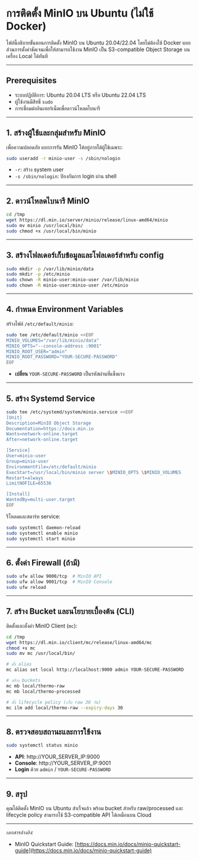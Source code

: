 # การติดตั้ง MinIO บน Ubuntu (ไม่ใช้ Docker)

ไฟล์นี้อธิบายขั้นตอนการติดตั้ง MinIO บน Ubuntu 20.04/22.04 โดยไม่ต้องใช้ Docker แยกส่วนการตั้งค่าชัดเจนเพื่อให้สามารถใช้งาน MinIO เป็น S3-compatible Object Storage บนเครื่อง Local ได้ทันที

---

## Prerequisites

* ระบบปฏิบัติการ: Ubuntu 20.04 LTS หรือ Ubuntu 22.04 LTS
* ผู้ใช้งานมีสิทธิ์ `sudo`
* การเชื่อมต่ออินเทอร์เน็ตเพื่อดาวน์โหลดไบนารี

---

## 1. สร้างผู้ใช้และกลุ่มสำหรับ MinIO

เพื่อความปลอดภัย แยกการรัน MinIO ให้อยู่ภายใต้ผู้ใช้เฉพาะ:

```bash
sudo useradd -r minio-user -s /sbin/nologin
```

* `-r`: สร้าง system user
* `-s /sbin/nologin`: ป้องกันการ login ผ่าน shell

---

## 2. ดาวน์โหลดไบนารี MinIO

```bash
cd /tmp
wget https://dl.min.io/server/minio/release/linux-amd64/minio
sudo mv minio /usr/local/bin/
sudo chmod +x /usr/local/bin/minio
```

---

## 3. สร้างโฟลเดอร์เก็บข้อมูลและโฟลเดอร์สำหรับ config

```bash
sudo mkdir -p /var/lib/minio/data
sudo mkdir -p /etc/minio
sudo chown -R minio-user:minio-user /var/lib/minio
sudo chown -R minio-user:minio-user /etc/minio
```

---

## 4. กำหนด Environment Variables

สร้างไฟล์ `/etc/default/minio`:

```bash
sudo tee /etc/default/minio <<EOF
MINIO_VOLUMES="/var/lib/minio/data"
MINIO_OPTS="--console-address :9001"
MINIO_ROOT_USER="admin"
MINIO_ROOT_PASSWORD="YOUR-SECURE-PASSWORD"
EOF
```

* **เปลี่ยน** `YOUR-SECURE-PASSWORD` เป็นรหัสผ่านที่แข็งแรง

---

## 5. สร้าง Systemd Service

```bash
sudo tee /etc/systemd/system/minio.service <<EOF
[Unit]
Description=MinIO Object Storage
Documentation=https://docs.min.io
Wants=network-online.target
After=network-online.target

[Service]
User=minio-user
Group=minio-user
EnvironmentFile=/etc/default/minio
ExecStart=/usr/local/bin/minio server \$MINIO_OPTS \$MINIO_VOLUMES
Restart=always
LimitNOFILE=65536

[Install]
WantedBy=multi-user.target
EOF
```

รีโหลดและสตาร์ท service:

```bash
sudo systemctl daemon-reload
sudo systemctl enable minio
sudo systemctl start minio
```

---

## 6. ตั้งค่า Firewall (ถ้ามี)

```bash
sudo ufw allow 9000/tcp  # MinIO API
sudo ufw allow 9001/tcp  # MinIO Console
sudo ufw reload
```

---

## 7. สร้าง Bucket และนโยบายเบื้องต้น (CLI)

ติดตั้งและตั้งค่า MinIO Client (`mc`):

```bash
cd /tmp
wget https://dl.min.io/client/mc/release/linux-amd64/mc
chmod +x mc
sudo mv mc /usr/local/bin/

# ตั้ง alias
mc alias set local http://localhost:9000 admin YOUR-SECURE-PASSWORD

# สร้าง buckets
mc mb local/thermo-raw
mc mb local/thermo-processed

# ตั้ง lifecycle policy (เก็บ raw 30 วัน)
mc ilm add local/thermo-raw --expiry-days 30
```

---

## 8. ตรวจสอบสถานะและการใช้งาน

```bash
sudo systemctl status minio
```

* **API**: http\://YOUR\_SERVER\_IP:9000
* **Console**: http\://YOUR\_SERVER\_IP:9001
* **Login** ด้วย `admin` / `YOUR-SECURE-PASSWORD`

---

## 9. สรุป

คุณได้ติดตั้ง MinIO บน Ubuntu สำเร็จแล้ว พร้อม bucket สำหรับ raw/processed และ lifecycle policy สามารถใช้ S3-compatible API ได้เหมือนบน Cloud

---

*เอกสารอ้างอิง:*

* MinIO Quickstart Guide: [https://docs.min.io/docs/minio-quickstart-guide](https://docs.min.io/docs/minio-quickstart-guide)
